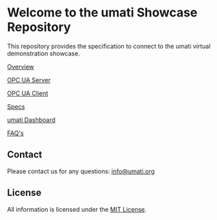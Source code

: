 # Welcome to the umati Showcase Repository

This repository provides the specification to connect to the umati virtual demonstration showcase.

[Overview](https://showcase.umati.org)

[OPC UA Server](https://showcase.umati.org/SERVER.html)

[OPC UA Client](https://showcase.umati.org/CLIENT.html)

[Specs](https://showcase.umati.org/Specs.html)

[umati Dashboard](https://showcase.umati.org/DASHBOARD.html)

[FAQ's](https://showcase.umati.org/FAQ.html)

## Contact

Please contact us for any questions:
[info@umati.org](mailto:info@umati.org)

## License

All information is licensed under the [MIT License](LICENSE).

